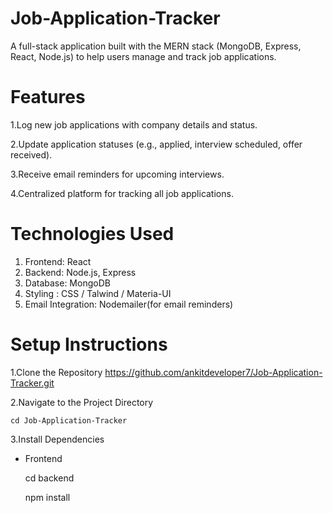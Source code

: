 # Job-Application-Tracker
A full-stack application built with the MERN stack (MongoDB, Express, React, Node.js) to help users manage and track job applications.

# Features

1.Log new job applications with company details and status.

2.Update application statuses (e.g., applied, interview scheduled, offer received).

3.Receive email reminders for upcoming interviews.

4.Centralized platform for tracking all job applications.

# Technologies Used
1. Frontend: React
2. Backend: Node.js, Express
3. Database: MongoDB
4. Styling : CSS / Talwind / Materia-UI
5. Email Integration: Nodemailer(for email reminders)

# Setup Instructions
1.Clone the Repository
   https://github.com/ankitdeveloper7/Job-Application-Tracker.git
   
2.Navigate to the Project Directory

    cd Job-Application-Tracker

3.Install Dependencies
   * Frontend
     
       cd backend
     
       npm install


     

     
   



